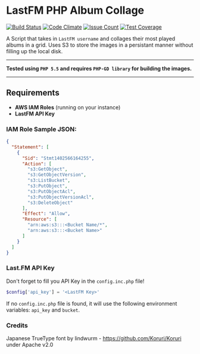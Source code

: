 # LastFM PHP Album Collage
[![Build Status](https://travis-ci.org/Irishsmurf/LastFM-PHP-Album-Collage.svg)](https://travis-ci.org/Irishsmurf/LastFM-PHP-Album-Collage)
[![Code Climate](https://codeclimate.com/github/Irishsmurf/LastFM-PHP-Album-Collage/badges/gpa.svg)](https://codeclimate.com/github/Irishsmurf/LastFM-PHP-Album-Collage)
[![Issue Count](https://codeclimate.com/github/Irishsmurf/LastFM-PHP-Album-Collage/badges/issue_count.svg)](https://codeclimate.com/github/Irishsmurf/LastFM-PHP-Album-Collage)
[![Test Coverage](https://codeclimate.com/github/Irishsmurf/LastFM-PHP-Album-Collage/badges/coverage.svg)](https://codeclimate.com/github/Irishsmurf/LastFM-PHP-Album-Collage/coverage)


A Script that takes in `LastFM username` and collages their most played albums in a grid.
Uses S3 to store the images in a persistant manner without filling up the local disk.

---

**Tested using `PHP 5.5` and requires `PHP-GD library` for building the images.**

---

## Requirements

* **AWS IAM Roles** (running on your instance)
* **LastFM API Key**

### IAM Role Sample JSON:

```json
{
  "Statement": [
    {
      "Sid": "Stmt1402566164255",
      "Action": [
        "s3:GetObject",
        "s3:GetObjectVersion",
        "s3:ListBucket",
        "s3:PutObject",
        "s3:PutObjectAcl",
        "s3:PutObjectVersionAcl",
        "s3:DeleteObject"
      ],
      "Effect": "Allow",
      "Resource": [
        "arn:aws:s3:::<Bucket Name/*",
        "arn:aws:s3:::<Bucket Name>"
      ]
    }
  ]
}
```

### Last.FM API Key

Don't forget to fill you API Key in the `config.inc.php` file!

```php
$config['api_key'] = '<LastFM Key>'
```

If no `config.inc.php` file is found, it will use the following environment variables: `api_key` and `bucket`.

### Credits
Japanese TrueType font by lindwurm - https://github.com/Koruri/Koruri under Apache v2.0
